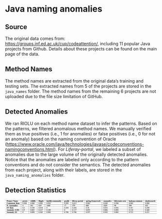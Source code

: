 # Java naming anomalies
## Source
The original data comes from: https://groups.inf.ed.ac.uk/cup/codeattention/, including 11 popular Java projects from Github. Details about these projects can be found on the main page of the data. 

## Method Names
The method names are extracted from the original data’s training and testing sets. The extracted names from 5 of the projects are stored in the ```java_names``` folder. The method names from the remaining 6 projects are not uploaded due to the file size limitation of GitHub.

## Detected Anomalies
We ran RIOLU on each method name dataset to infer the patterns. Based on the patterns, we filtered anomalous method names. We manually verified them as true positives (i.e., 1 for anomalies) or false positives (i.e., 0 for not an anomaly) based on the naming convention of Oracle (https://www.oracle.com/java/technologies/javase/codeconventions-namingconventions.html). For *Liferay-portal*, we labeled a subset of anomalies due to the large volume of the originally detected anomalies. Notice that the anomalies are labeled only according to the pattern conventions and do not consider the semantics. The detected anomalies from each project, along with their labels, are stored in the ```java_naming_anomalies``` folder. 

## Detection Statistics
![java_statistics](../images/java_statistics.png)
